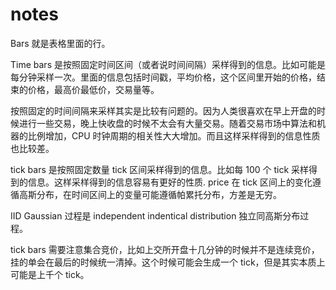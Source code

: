 # notes

Bars 就是表格里面的行。

Time bars 是按照固定时间区间（或者说时间间隔）采样得到的信息。比如可能是每分钟采样一次。里面的信息包括时间戳，平均价格，这个区间里开始的价格，结束的价格，最高价最低价，交易量等。

按照固定的时间间隔来采样其实是比较有问题的。因为人类很喜欢在早上开盘的时候进行一些交易，晚上快收盘的时候不太会有大量交易。随着交易市场中算法和机器的比例增加，CPU 时钟周期的相关性大大增加。而且这样采样得到的信息性质也比较差。

tick bars 是按照固定数量 tick 区间采样得到的信息。比如每 100 个 tick 采样得到的信息。这样采样得到的信息容易有更好的性质. price 在 tick 区间上的变化遵循高斯分布，在时间区间上的变量可能遵循帕累托分布，方差是无穷。

IID Gaussian 过程是 independent indentical distribution 独立同高斯分布过程。

tick bars 需要注意集合竞价，比如上交所开盘十几分钟的时候并不是连续竞价，挂的单会在最后的时候统一清掉。这个时候可能会生成一个 tick，但是其实本质上可能是上千个 tick。